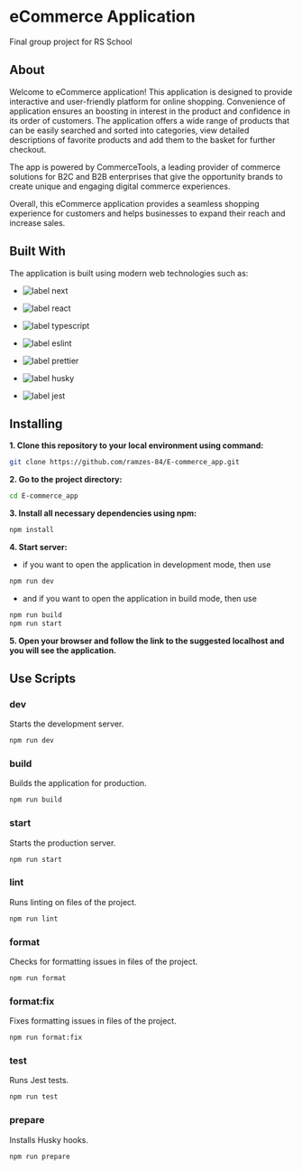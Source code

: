 # eCommerce Application

Final group project for RS School

## About

Welcome to eCommerce application! This application is designed to provide interactive and user-friendly platform for online shopping. Convenience of application ensures an boosting in interest in the product and confidence in its order of customers. The application offers a wide range of products that can be easily searched and sorted into categories, view detailed descriptions of favorite products and add them to the basket for further checkout.

The app is powered by CommerceTools, a leading provider of commerce solutions for B2C and B2B enterprises that give the opportunity brands to create unique and engaging digital commerce experiences.

Overall, this eCommerce application provides a seamless shopping experience for customers and helps businesses to expand their reach and increase sales.

## Built With

The application is built using modern web technologies such as:

- <p>
    <img src="https://img.shields.io/badge/next-v%2013-black" alt="label next">
  </p>

- <p>
    <img src="https://img.shields.io/badge/react-v%2018-blue" alt="label react">
  </p>

- <p>
    <img src="https://img.shields.io/badge/typescript-v%205.1.6-Navy%20blue" alt="label typescript">
  </p>

- <p>
    <img src="https://img.shields.io/badge/eslint-v%208.46.0-violet" alt="label eslint">
  </p>

- <p>
    <img src="https://img.shields.io/badge/prettier-v%203.0.1-red" alt="label prettier">
  </p>

- <p>
    <img src="https://img.shields.io/badge/Git%20hook%20Husky-v%208.0.3-green" alt="label husky">
  </p>

- <p>
    <img src="https://img.shields.io/badge/jest-v%2029.6.2-green" alt="label jest">
  </p>

## Installing

**1. Clone this repository to your local environment using command:**

```bash
git clone https://github.com/ramzes-84/E-commerce_app.git
```

**2. Go to the project directory:**

```bash
cd E-commerce_app
```

**3. Install all necessary dependencies using npm:**

```bash
npm install
```

**4. Start server:**

  - if you want to open the application in development mode, then use

```bash
npm run dev
```

  - and if you want to open the application in build mode, then use

```bash
npm run build
npm run start
```

**5. Open your browser and follow the link to the suggested localhost and you will see the application.**

## Use Scripts

### dev

Starts the development server.

```bash
npm run dev
```

### build

Builds the application for production.

```bash
npm run build
```

### start

Starts the production server.

```bash
npm run start
```

### lint

Runs linting on files of the project.

```bash
npm run lint
```

### format

Checks for formatting issues in files of the project.

```bash
npm run format
```

### format:fix

Fixes formatting issues in files of the project.

```bash
npm run format:fix
```

### test

Runs Jest tests.

```bash
npm run test
```

### prepare

Installs Husky hooks.

```bash
npm run prepare
```
